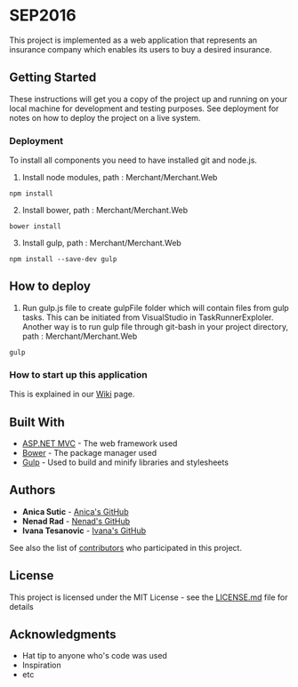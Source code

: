 # SEP2016

This project is implemented as a web application that represents an insurance company which enables its users to buy a desired insurance.

## Getting Started

These instructions will get you a copy of the project up and running on your local machine for development and testing purposes. See deployment for notes on how to deploy the project on a live system.


### Deployment

To install all components you need to have installed git and node.js. 

1) Install node modules,
path : Merchant/Merchant.Web

```
npm install 
```

2) Install bower,
path : Merchant/Merchant.Web

```
bower install
```

3) Install gulp,
path : Merchant/Merchant.Web

```
npm install --save-dev gulp
```

## How to deploy

1) Run gulp.js file to create gulpFile folder which will contain files from gulp tasks. This can be initiated from VisualStudio in TaskRunnerExploler. Another way is to run gulp file through git-bash in your project directory,
path : Merchant/Merchant.Web


```
gulp
```

### How to start up this application

This is explained in our [Wiki](https://github.com/AnicaSutic/SEP2016/wiki) page.

## Built With

* [ASP.NET MVC](https://www.asp.net/mvc) - The web framework used
* [Bower](https://bower.io/) - The package manager used
* [Gulp](http://gulpjs.com/) - Used to build and minify libraries and stylesheets

## Authors

* **Anica Sutic** - [Anica's GitHub](https://github.com/AnicaSutic)
* **Nenad Rad** - [Nenad's GitHub](https://github.com/nenadrad)
* **Ivana Tesanovic** - [Ivana's GitHub](https://github.com/IvanaTesanovic)

See also the list of [contributors](https://github.com/AnicaSutic/SEP2016/contributors) who participated in this project.

## License

This project is licensed under the MIT License - see the [LICENSE.md](LICENSE.md) file for details

## Acknowledgments

* Hat tip to anyone who's code was used
* Inspiration
* etc

